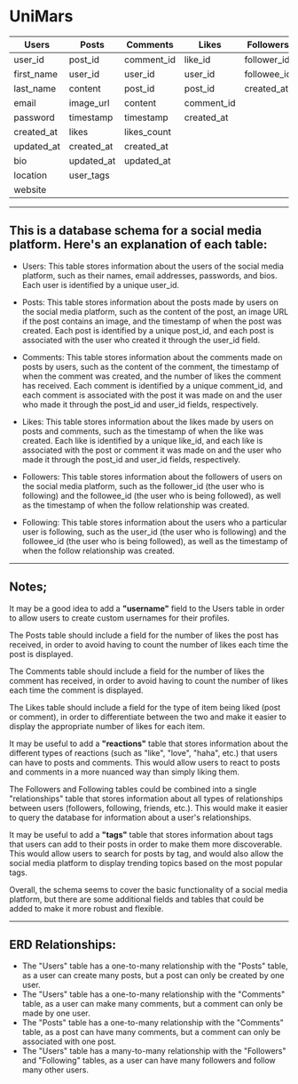 # UniMars

| Users      | Posts      | Comments    | Likes      | Followers   | Following   |
|------------|------------|-------------|------------|-------------|-------------|
| user_id    | post_id    | comment_id  | like_id    | follower_id | user_id     |
| first_name | user_id    | user_id     | user_id    | followee_id | followee_id |
| last_name  | content    | post_id     | post_id    | created_at  | created_at  |
| email      | image_url  | content     | comment_id |             |             |
| password   | timestamp  | timestamp   | created_at |             |             |
| created_at | likes      | likes_count |            |             |             |
| updated_at | created_at | created_at  |            |             |             |
| bio        | updated_at | updated_at  |            |             |             |
| location   | user_tags  |             |            |             |             |
| website    |            |             |            |             |             |
        
___

## This is a database schema for a social media platform. Here's an explanation of each table:

- Users: This table stores information about the users of the social media platform, such as their names, email addresses, passwords, and bios. Each user is identified by a unique user_id.
- Posts: This table stores information about the posts made by users on the social media platform, such as the content of the post, an image URL if the post contains an image, and the timestamp of when the post was created. Each post is identified by a unique post_id, and each post is associated with the user who created it through the user_id field.

- Comments: This table stores information about the comments made on posts by users, such as the content of the comment, the timestamp of when the comment was created, and the number of likes the comment has received. Each comment is identified by a unique comment_id, and each comment is associated with the post it was made on and the user who made it through the post_id and user_id fields, respectively.

- Likes: This table stores information about the likes made by users on posts and comments, such as the timestamp of when the like was created. Each like is identified by a unique like_id, and each like is associated with the post or comment it was made on and the user who made it through the post_id and user_id fields, respectively.

- Followers: This table stores information about the followers of users on the social media platform, such as the follower_id (the user who is following) and the followee_id (the user who is being followed), as well as the timestamp of when the follow relationship was created.

- Following: This table stores information about the users who a particular user is following, such as the user_id (the user who is following) and the followee_id (the user who is being followed), as well as the timestamp of when the follow relationship was created.


___

## Notes;

It may be a good idea to add a **"username"** field to the Users table in order to allow users to create custom usernames for their profiles.

The Posts table should include a field for the number of likes the post has received, in order to avoid having to count the number of likes each time the post is displayed.

The Comments table should include a field for the number of likes the comment has received, in order to avoid having to count the number of likes each time the comment is displayed.

The Likes table should include a field for the type of item being liked (post or comment), in order to differentiate between the two and make it easier to display the appropriate number of likes for each item.

It may be useful to add a **"reactions"** table that stores information about the different types of reactions (such as "like", "love", "haha", etc.) that users can have to posts and comments. This would allow users to react to posts and comments in a more nuanced way than simply liking them.

The Followers and Following tables could be combined into a single "relationships" table that stores information about all types of relationships between users (followers, following, friends, etc.). This would make it easier to query the database for information about a user's relationships.

It may be useful to add a **"tags"** table that stores information about tags that users can add to their posts in order to make them more discoverable. This would allow users to search for posts by tag, and would also allow the social media platform to display trending topics based on the most popular tags.

Overall, the schema seems to cover the basic functionality of a social media platform, but there are some additional fields and tables that could be added to make it more robust and flexible.


___

## ERD Relationships: 

- The "Users" table has a one-to-many relationship with the "Posts" table, as a user can create many posts, but a post can only be created by one user.
- The "Users" table has a one-to-many relationship with the "Comments" table, as a user can make many comments, but a comment can only be made by one user.
- The "Posts" table has a one-to-many relationship with the "Comments" table, as a post can have many comments, but a comment can only be associated with one post.
- The "Users" table has a many-to-many relationship with the "Followers" and "Following" tables, as a user can have many followers and follow many other users.